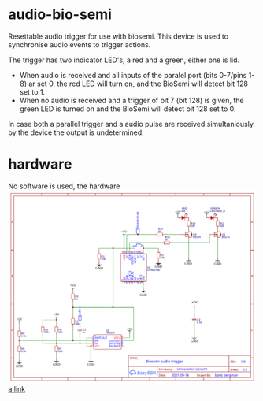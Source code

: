 # audio-bio-semi
Resettable audio trigger for use with biosemi. This device is used to synchronise audio events to trigger actions.

The trigger has two indicator LED's, a red and a green, either one is lid. 

- When audio is received and all inputs of the paralel port (bits 0-7/pins 1-8) ar set 0, the red LED will turn on, and the BioSemi will detect bit 128 set to 1.
- When no audio is received and a trigger of bit 7 (bit 128) is given, the green LED is turned on and the BioSemi will detect bit 128 set to 0.

In case both a parallel trigger and a audio pulse are received simultaniously by the device the output is undetermined.

# hardware
No software is used, the hardware 
![alt text](https://github.com/bcbergmanuu/audio-bio-semi/blob/main/Schematic_audio-biosemi_2021-09-14.svg?raw=true)
[a link](https://www.ti.com/lit/ds/symlink/cd4027b-mil.pdf)

